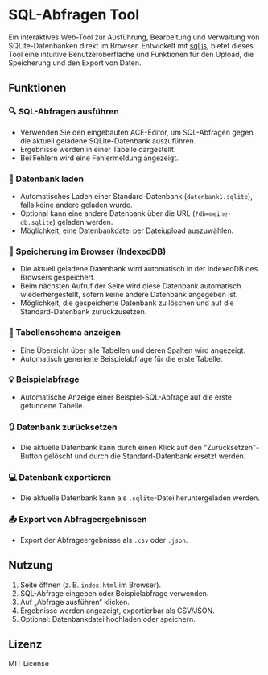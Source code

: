 # SQL-Abfragen Tool

Ein interaktives Web-Tool zur Ausführung, Bearbeitung und Verwaltung von SQLite-Datenbanken direkt im Browser. Entwickelt mit [sql.js](https://github.com/sql-js/sql.js), bietet dieses Tool eine intuitive Benutzeroberfläche und Funktionen für den Upload, die Speicherung und den Export von Daten.

## Funktionen

### 🔍 SQL-Abfragen ausführen
- Verwenden Sie den eingebauten ACE-Editor, um SQL-Abfragen gegen die aktuell geladene SQLite-Datenbank auszuführen.
- Ergebnisse werden in einer Tabelle dargestellt.
- Bei Fehlern wird eine Fehlermeldung angezeigt.

### 📂 Datenbank laden
- Automatisches Laden einer Standard-Datenbank (`datenbank1.sqlite`), falls keine andere geladen wurde.
- Optional kann eine andere Datenbank über die URL (`?db=meine-db.sqlite`) geladen werden.
- Möglichkeit, eine Datenbankdatei per Dateiupload auszuwählen.

### 💾 Speicherung im Browser (IndexedDB)
- Die aktuell geladene Datenbank wird automatisch in der IndexedDB des Browsers gespeichert.
- Beim nächsten Aufruf der Seite wird diese Datenbank automatisch wiederhergestellt, sofern keine andere Datenbank angegeben ist.
- Möglichkeit, die gespeicherte Datenbank zu löschen und auf die Standard-Datenbank zurückzusetzen.

### 📑 Tabellenschema anzeigen
- Eine Übersicht über alle Tabellen und deren Spalten wird angezeigt.
- Automatisch generierte Beispielabfrage für die erste Tabelle.

### 💡 Beispielabfrage
- Automatische Anzeige einer Beispiel-SQL-Abfrage auf die erste gefundene Tabelle.

### 🔃 Datenbank zurücksetzen
- Die aktuelle Datenbank kann durch einen Klick auf den "Zurücksetzen"-Button gelöscht und durch die Standard-Datenbank ersetzt werden.

### 💻 Datenbank exportieren
- Die aktuelle Datenbank kann als `.sqlite`-Datei heruntergeladen werden.

### 📤 Export von Abfrageergebnissen
- Export der Abfrageergebnisse als `.csv` oder `.json`.

## Nutzung

1. Seite öffnen (z. B. `index.html` im Browser).
2. SQL-Abfrage eingeben oder Beispielabfrage verwenden.
3. Auf „Abfrage ausführen“ klicken.
4. Ergebnisse werden angezeigt, exportierbar als CSV/JSON.
5. Optional: Datenbankdatei hochladen oder speichern.

## Lizenz

MIT License